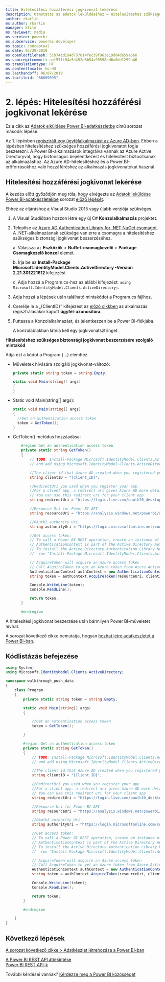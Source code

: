 ```yaml
---
title: Hitelesítési hozzáférési jogkivonat lekérése
description: Útmutatás az adatok leküldéséhez – Hitelesítéshez szükséges hozzáférési jogkivonat beszerzése
author: rkarlin
ms.author: rkarlin
manager: kfile
ms.reviewer: madia
ms.service: powerbi
ms.subservice: powerbi-developer
ms.topic: conceptual
ms.date: 05/29/2019
ms.openlocfilehash: 5cb741d194d787014fec39f963e19d04de59a668
ms.sourcegitcommit: aef57ff94a5d452d6b54a90598bd6a0dd1299a46
ms.translationtype: HT
ms.contentlocale: hu-HU
ms.lasthandoff: 06/07/2019
ms.locfileid: "66809095"
---
```

# <a name="step-2-get-an-authentication-access-token"></a>2\. lépés: Hitelesítési hozzáférési jogkivonat lekérése

Ez a cikk az [Adatok elküldése Power BI-adatkészletbe](walkthrough-push-data.md) című sorozat második lépése.

Az 1. lépésben [regisztrált egy ügyfélalkalmazást az Azure AD-ben](walkthrough-push-data-register-app-with-azure-ad.md). Ebben a lépésben hitelesítéshez szükséges hozzáférési jogkivonatot fogja beszerezni. A Power BI-alkalmazások integrálva vannak az Azure Active Directoryval, hogy biztonságos bejelentkezést és hitelesítést biztosítsanak az alkalmazáshoz. Az Azure AD-hitelesítéshez és a Power BI-erőforrásokhoz való hozzáféréshez az alkalmazás jogkivonatokat használ.

## <a name="get-an-authentication-access-token"></a>Hitelesítési hozzáférési jogkivonat lekérése

A kezdés előtt győződjön meg róla, hogy elvégezte az [Adatok leküldése Power BI-adatkészletekbe](walkthrough-push-data.md) sorozat [előző lépését](walkthrough-push-data-register-app-with-azure-ad.md). 

Ehhez az eljáráshoz a Visual Studio 2015 vagy újabb verziója szükséges.

1. A Visual Studióban hozzon létre egy új C# **Konzolalkalmazás** projektet.

2. Telepítse az [Azure AD Authentication Library for .NET NuGet csomagot](https://www.nuget.org/packages/Microsoft.IdentityModel.Clients.ActiveDirectory/2.22.302111727). A .NET-alkalmazásnak szüksége van erre a csomagra a hitelesítéshez szükséges biztonsági jogkivonat beszerzéséhez. 

     a. Válassza az **Eszközök** > **NuGet-csomagkezelő** > **Package Csomagkezelő konzol** elemet.

     b. Írja be az **Install-Package Microsoft.IdentityModel.Clients.ActiveDirectory -Version 2.21.301221612** kifejezést

     c. Adja hozzá a Program.cs-hez az alábbi kifejezést: `using Microsoft.IdentityModel.Clients.ActiveDirectory;`.

3. Adja hozzá a lépések után található mintakódot a Program.cs fájlhoz.

4. Cserélje le a „{ClientID}” kifejezést az [előző cikkben](walkthrough-push-data-register-app-with-azure-ad.md) az alkalmazás regisztrálásakor kapott **ügyfél-azonosítóra**.

5. Futtassa a Konzolalkalmazást, és jelentkezzen be a Power BI-fiókjába. 

   A konzolablakban látnia kell egy jogkivonatsztringet.

**Hitelesítéshez szükséges biztonsági jogkivonat beszerzésére szolgáló mintakód**

Adja ezt a kódot a Program {...} elemhez.

* Műveletek hívására szolgáló jogkivonat-változó: 
  
  ```csharp
  private static string token = string.Empty;
  
  static void Main(string[] args)
  {
  }
  ```
* Static void Main(string[] args):
  
  ```csharp
  static void Main(string[] args)
  {
    //Get an authentication access token
    token = GetToken();
  }
  ```
* GetToken() metódus hozzáadása:

```csharp
       #region Get an authentication access token
       private static string GetToken()
       {
           // TODO: Install-Package Microsoft.IdentityModel.Clients.ActiveDirectory -Version 2.21.301221612
           // and add using Microsoft.IdentityModel.Clients.ActiveDirectory

           //The client id that Azure AD created when you registered your client app.
           string clientID = "{Client_ID}";

           //RedirectUri you used when you register your app.
           //For a client app, a redirect uri gives Azure AD more details on the application that it will authenticate.
           // You can use this redirect uri for your client app
           string redirectUri = "https://login.live.com/oauth20_desktop.srf";

           //Resource Uri for Power BI API
           string resourceUri = "https://analysis.windows.net/powerbi/api";

           //OAuth2 authority Uri
           string authorityUri = "https://login.microsoftonline.net/common/";

           //Get access token:
           // To call a Power BI REST operation, create an instance of AuthenticationContext and call AcquireToken
           // AuthenticationContext is part of the Active Directory Authentication Library NuGet package
           // To install the Active Directory Authentication Library NuGet package in Visual Studio,
           //  run "Install-Package Microsoft.IdentityModel.Clients.ActiveDirectory" from the nuget Package Manager Console.

           // AcquireToken will acquire an Azure access token
           // Call AcquireToken to get an Azure token from Azure Active Directory token issuance endpoint
           AuthenticationContext authContext = new AuthenticationContext(authorityUri);
           string token = authContext.AcquireToken(resourceUri, clientID, new Uri(redirectUri)).AccessToken;

           Console.WriteLine(token);
           Console.ReadLine();

           return token;
       }

       #endregion
```

A hitelesítési jogkivonat beszerzése után bármilyen Power BI-műveletet hívhat.

A sorozat következő cikke bemutatja, hogyan [hozhat létre adatkészletet a Power BI-ban](walkthrough-push-data-create-dataset.md).


## <a name="complete-code-listing"></a>Kódlistázás befejezése

```csharp
using System;
using Microsoft.IdentityModel.Clients.ActiveDirectory;

namespace walkthrough_push_data
{
    class Program
    {
        private static string token = string.Empty;

        static void Main(string[] args)
        {

            //Get an authentication access token
            token = GetToken();

        }

        #region Get an authentication access token
        private static string GetToken()
        {
            // TODO: Install-Package Microsoft.IdentityModel.Clients.ActiveDirectory -Version 2.21.301221612
            // and add using Microsoft.IdentityModel.Clients.ActiveDirectory

            //The client id that Azure AD created when you registered your client app.
            string clientID = "{Client_ID}";

            //RedirectUri you used when you register your app.
            //For a client app, a redirect uri gives Azure AD more details on the application that it will authenticate.
            // You can use this redirect uri for your client app
            string redirectUri = "https://login.live.com/oauth20_desktop.srf";

            //Resource Uri for Power BI API
            string resourceUri = "https://analysis.windows.net/powerbi/api";

            //OAuth2 authority Uri
            string authorityUri = "https://login.microsoftonline.com/common/";

            //Get access token:
            // To call a Power BI REST operation, create an instance of AuthenticationContext and call AcquireToken
            // AuthenticationContext is part of the Active Directory Authentication Library NuGet package
            // To install the Active Directory Authentication Library NuGet package in Visual Studio,
            //  run "Install-Package Microsoft.IdentityModel.Clients.ActiveDirectory" from the nuget Package Manager Console.

            // AcquireToken will acquire an Azure access token
            // Call AcquireToken to get an Azure token from Azure Active Directory token issuance endpoint
            AuthenticationContext authContext = new AuthenticationContext(authorityUri);
            string token = authContext.AcquireToken(resourceUri, clientID, new Uri(redirectUri)).AccessToken;

            Console.WriteLine(token);
            Console.ReadLine();

            return token;
        }

        #endregion

    }
}
```



## <a name="next-steps"></a>Következő lépések

[A sorozat következő cikke > Adatkészlet létrehozása a Power BI-ban](walkthrough-push-data-create-dataset.md)

[A Power BI REST API áttekintése](overview-of-power-bi-rest-api.md)  
[Power BI REST API-k](https://docs.microsoft.com/rest/api/power-bi/)  

További kérdései vannak? [Kérdezze meg a Power BI közösségét](http://community.powerbi.com/)